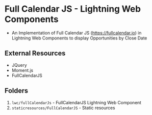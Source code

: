 # Full Calendar JS - Lightning Web Components
- An Implementation of Full Calendar JS (https://fullcalendar.io) in Lightning Web Components to display Opportunities by Close Date

## External Resources
- JQuery
- Moment.js
- FullCalendarJS

## Folders
1. `lwc/fullCalendarJs` - FullCalendarJS Lightning Web Component
2. `staticresources/FullCalendarJS` - Static resources



